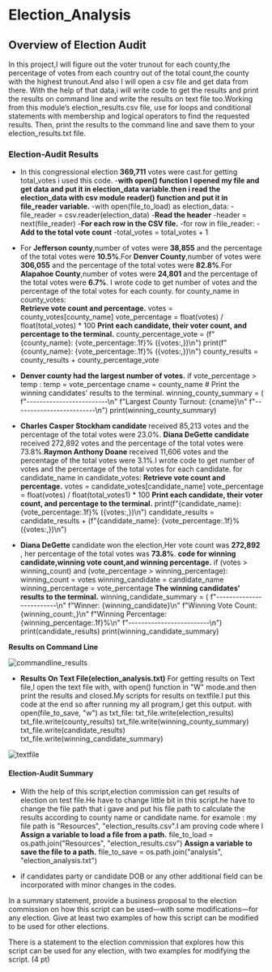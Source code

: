# Election_Analysis
## Overview of Election Audit
In this project,I will figure out the voter trunout for each county,the percentage of votes from each country out of the total count,the county with the highest trunout.And also I will open a csv file and get  data from there. With the help of that data,i will write code to get the results and print the results on command line and write the results on text file too.Working from this module’s election_results.csv file, use for loops and conditional statements with membership and logical operators to find the requested results. Then, print the results to the command line and save them to your election_results.txt file.

### Election-Audit Results

*  In this congressional election  **369,711** votes were cast.for getting total_votes i used this code.
-**with open() function I opened my file and get data and put  it in election_data variable.then i read the election_data with csv module reader() function and put it in            file_reader variable.**
-with open(file_to_load) as election_data:
-file_reader = csv.reader(election_data)
-**Read the header**
-header = next(file_reader)
-**For each row in the CSV file.**
-for row in file_reader:
-**Add to the total vote count**
-total_votes = total_votes + 1
      

* For **Jefferson county**,number of votes were **38,855** and the percentage of the total votes were **10.5%**.For **Denver County**,number of votes were **306,055** and the    percentage of the total votes were **82.8%**.For **Alapahoe County**,number of votes were **24,801** and the percentage of the total votes were **6.7%**. I wrote code to get number of votes and the percentage of the total votes for each county.
  for county_name in county_votes:  
    **Retrieve vote count and percentage.**
    votes = county_votes[county_name] 
    vote_percentage = float(votes) / float(total_votes) * 100
    **Print each candidate, their voter count, and percentage to the terminal.**
    county_percentage_vote = (f"{county_name}: {vote_percentage:.1f}% ({votes:,})\n")
    print(f"{county_name}: {vote_percentage:.1f}% ({votes:,})\n")
    county_results = county_results + county_percentage_vote 
    
    
* **Denver county had the largest number of votes.**
   if  vote_percentage > temp :
      temp = vote_percentage
      cname = county_name
        # Print the winning candidates' results to the terminal.
   winning_county_summary = (
    f"-------------------------\n"
    f"Largest County Turnout: {cname}\n"
    f"-------------------------\n")
  print(winning_county_summary)


* **Charles Casper Stockham candidate** received 85,213 votes and the percentage of the total votes were 23.0%. **Diana DeGette candidate** received 272,892 votes and the percentage of the total votes were 73.8%.**Raymon Anthony Doane** received 11,606 votes and the percentage of the total votes were 3.1%.I wrote code to get number of votes and the percentage of the total votes for each candidate.
  for candidate_name in candidate_votes:
    **Retrieve vote count and percentage.**
    votes = candidate_votes[candidate_name]
    vote_percentage = float(votes) / float(total_votes1) * 100
    **Print each candidate, their voter count, and percentage to the terminal.**
    print(f"{candidate_name}: {vote_percentage:.1f}% ({votes:,})\n")
    candidate_results = candidate_results + (f"{candidate_name}: {vote_percentage:.1f}% ({votes:,})\n")
    
    
* **Diana DeGette** candidate won the election,Her vote count was **272,892** , her percentage of the total votes was **73.8%**.
   **code for winning candidate,winning vote count,and winning percentage.**
    if (votes > winning_count) and (vote_percentage > winning_percentage):
        winning_count = votes
        winning_candidate = candidate_name
        winning_percentage = vote_percentage
   **The winning candidates' results to the terminal.**
winning_candidate_summary = (
    f"-------------------------\n"
    f"Winner: {winning_candidate}\n"
    f"Winning Vote Count: {winning_count:,}\n"
    f"Winning Percentage: {winning_percentage:.1f}%\n"
    f"-------------------------\n")
print(candidate_results) 
print(winning_candidate_summary)


**Results on Command Line**

![commandline_results](https://user-images.githubusercontent.com/90277142/135737673-ad8e6b26-da57-4d27-93da-58b9a0e8f413.png)


* **Results On Text File(election_analysis.txt)**
  For getting results on Text file,I open the text file with, with open() function in "W" mode.and then print the results and closed.My scripts for results on textfile.I put       this code at the end so after running my all program,I get this output.
  with open(file_to_save, "w") as txt_file:
    txt_file.write(election_results) 
    txt_file.write(county_results)
    txt_file.write(winning_county_summary) 
    txt_file.write(candidate_results)
    txt_file.write(winning_candidate_summary) 

![textfile](https://user-images.githubusercontent.com/90277142/135737678-c388b831-70e8-4d7f-9f8e-3019e211cd7d.png)



#### Election-Audit Summary
* With the help of this script,election commission can get results of election on test file.He have to change little bit in this script.he have to change the file path that i gave and put his file path to calculate the results according to county name or candidate name.
for examole : my file path is "Resources", "election_results.csv".I am proving code where I **Assign a variable to load a file from a path.**
file_to_load = os.path.join("Resources", "election_results.csv")
**Assign a variable to save the file to a path.**
file_to_save = os.path.join("analysis", "election_analysis.txt")

* if candidates party or candidate DOB or any other additional field can be incorporated with minor changes in the codes.


In a summary statement, provide a business proposal to the election commission on how this script can be used—with some modifications—for any election. Give at least two examples of how this script can be modified to be used for other elections.

There is a statement to the election commission that explores how this script can be used for any election, with two examples for modifying the script. (4 pt)
